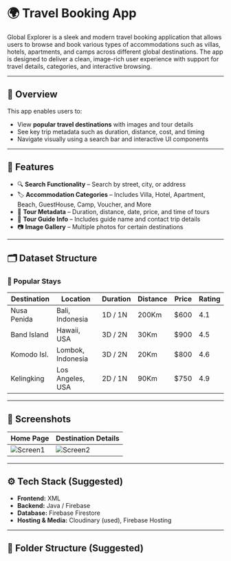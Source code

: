 # 🌍 Travel Booking App

Global Explorer is a sleek and modern travel booking application that allows users to browse and book various types of accommodations such as villas, hotels, apartments, and camps across different global destinations. The app is designed to deliver a clean, image-rich user experience with support for travel details, categories, and interactive browsing.

---

## 🚀 Overview

This app enables users to:

- View **popular travel destinations** with images and tour details
- See key trip metadata such as duration, distance, cost, and timing
- Navigate visually using a search bar and interactive UI components

---

## 📱 Features

- 🔍 **Search Functionality** – Search by street, city, or address  
- 🏷️ **Accommodation Categories** – Includes Villa, Hotel, Apartment, Beach, GuestHouse, Camp, Voucher, and More   
- 📆 **Tour Metadata** – Duration, distance, date, price, and time of tours  
- 👤 **Tour Guide Info** – Includes guide name and contact trip details  
- 📷 **Image Gallery** – Multiple photos for certain destinations

---

## 🗂️ Dataset Structure

### 🌟 Popular Stays

| Destination | Location           | Duration | Distance | Price | Rating |
|-------------|--------------------|----------|----------|-------|--------|
| Nusa Penida | Bali, Indonesia    | 1D / 1N  | 200Km    | $600  | 4.1    |
| Band Island | Hawaii, USA        | 3D / 2N  | 30Km     | $900  | 4.5    |
| Komodo Isl. | Lombok, Indonesia  | 3D / 2N  | 20Km     | $800  | 4.6    |
| Kelingking  | Los Angeles, USA   | 2D / 1N  | 90Km     | $750  | 4.9    |

---

## 📸 Screenshots

| Home Page | Destination Details  |
|-----------|---------------------|
| ![Screen1]([[https://res.cloudinary.com/dkikc5ywq/image/upload/v1734083273/project215/cc4nfjsulmeuzlve8nxt.jpg](https://asset.cloudinary.com/dcpbuxikd/6b725b5fdd48f79d655f28e0154b93c3)](https://res.cloudinary.com/dcpbuxikd/image/upload/v1746771725/Screenshot_20250509-111611_phs3ir.png)) | ![Screen2]([https://res.cloudinary.com/dkikc5ywq/image/upload/v1734083267/project215/ngeguxt0l2mv4koxjpdc.jpg](https://res.cloudinary.com/dcpbuxikd/image/upload/v1746771727/Screenshot_20250509-111626_dhxnos.png)) |

---


## ⚙️ Tech Stack (Suggested)

- **Frontend:** XML
- **Backend:** Java / Firebase  
- **Database:** Firebase Firestore   
- **Hosting & Media:** Cloudinary (used), Firebase Hosting

---

## 📂 Folder Structure (Suggested)

